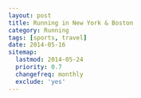 ```yaml
---
layout: post
title: Running in New York & Boston
category: Running
tags: [sports, travel]
date: 2014-05-16
sitemap:
  lastmod: 2014-05-24
  priority: 0.7
  changefreq: monthly
  exclude: 'yes'
---
```


